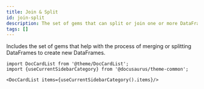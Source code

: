 ```yaml
---
title: Join & Split
id: join-split
description: The set of gems that can split or join one or more DataFrames
tags: []
---
```


Includes the set of gems that help with the process of merging or splitting DataFrames to create new DataFrames.

```mdx-code-block
import DocCardList from '@theme/DocCardList';
import {useCurrentSidebarCategory} from '@docusaurus/theme-common';

<DocCardList items={useCurrentSidebarCategory().items}/>
```
